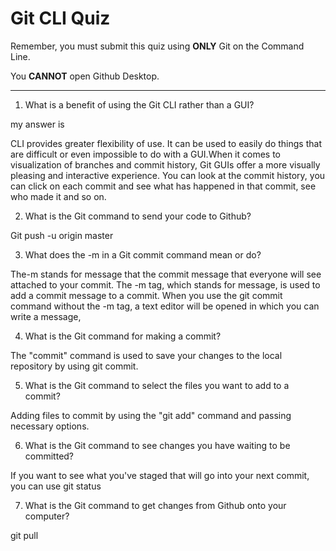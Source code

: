 # Git CLI Quiz

Remember, you must submit this quiz using __ONLY__ Git on the Command Line.

You __CANNOT__ open Github Desktop.

---

1. What is a benefit of using the Git CLI rather than a GUI?

<!-- Write your answer here -->
my answer is

CLI provides greater flexibility of use. It can be used to easily do things that are difficult or even impossible to do with a GUI.When it comes to visualization of branches and commit history, Git GUIs offer a more visually pleasing and interactive experience. You can look at the commit history, you can click on each commit and see what has happened in that commit, see who made it and so on.

2. What is the Git command to send your code to Github?

<!-- Write your answer here -->
Git push -u origin master


3. What does the -m in a Git commit command mean or do?


The-m stands for message that the commit message that everyone will see attached to your commit.
The -m tag, which stands for message, is used to add a commit message to a commit. When you use the git commit command without the -m tag, a text editor will be opened in which you can write a message, 

<!-- Write your answer here -->

4. What is the Git command for making a commit?

<!-- Write your answer here -->

The "commit" command is used to save your changes to the local repository by using git commit.


5. What is the Git command to select the files you want to add to a commit?

<!-- Write your answer here -->

Adding files to commit by using the "git add" command and passing necessary options. 

6. What is the Git command to see changes you have waiting to be committed?

<!-- Write your answer here -->

If you want to see what you've staged that will go into your next commit, you can use git status

7. What is the Git command to get changes from Github onto your computer?

<!-- Write your answer here -->
git pull
